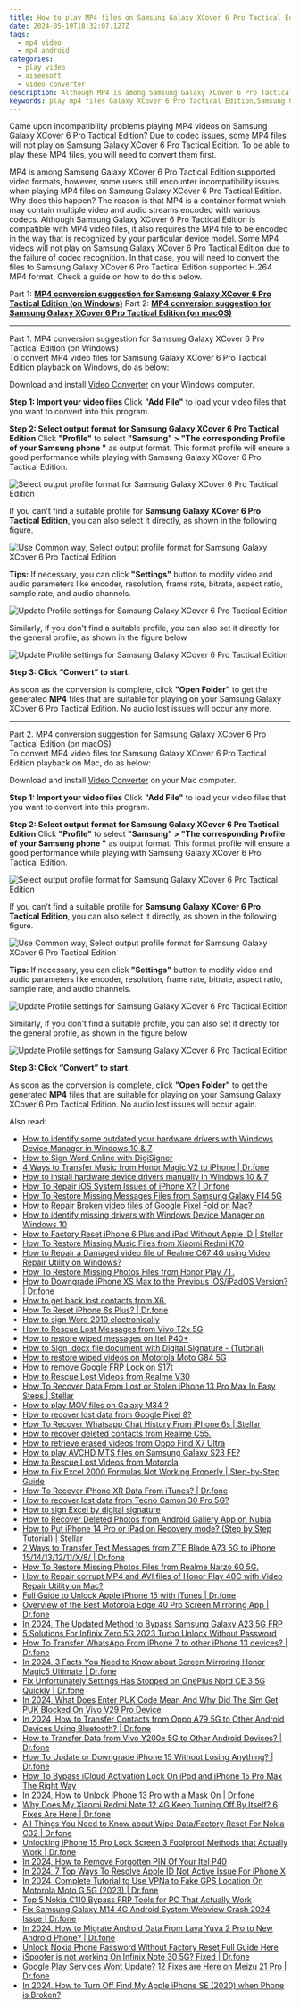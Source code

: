 ```yaml
---
title: How to play MP4 files on Samsung Galaxy XCover 6 Pro Tactical Edition?
date: 2024-05-19T18:32:07.127Z
tags: 
  - mp4 video
  - mp4 android
categories: 
  - play video
  - aiseesoft
  - video converter
description: Although MP4 is among Samsung Galaxy XCover 6 Pro Tactical Edition supported video formats, some users still encounter incompatibility issues when playing MP4 files on Samsung Galaxy XCover 6 Pro Tactical Edition. In this article, we explain how to solve the problem with a little workaround. 
keywords: play mp4 files Galaxy XCover 6 Pro Tactical Edition,Samsung Galaxy XCover 6 Pro Tactical Edition can't play mp4,Samsung  can't play mp4,mp4 video won't play on Galaxy XCover 6 Pro Tactical Edition,can u play mp4 on Samsung ,watch mp4 on Samsung Galaxy XCover 6 Pro Tactical Edition,Samsung Galaxy XCover 6 Pro Tactical Edition wont play mp4,mp4 converter android 2018,video to mp4 converter for android,mp4 codec vlc android,mp4 video converter for android,best mp4 transcoder android
---
```


<div class="atpl-content atpl-for-aiseesoft-video-converter play-mp4-on-android">

<div class="atpl-post-description-part-1">
<div class="tpl-content-sub-paragraph-normal">
  <p>
    Came upon incompatibility problems playing MP4 videos on Samsung Galaxy XCover 6 Pro Tactical Edition? Due to codec issues, some MP4 files will not play on Samsung Galaxy XCover 6 Pro Tactical Edition. To be able to play these MP4 files, you will need to convert them first.
  </p>
</div>
</div>



<div class="atpl-post-description-part-2">
<div class="tpl-content-sub-paragraph-content">
<p>
  MP4 is among Samsung Galaxy XCover 6 Pro Tactical Edition supported video formats, however, some users still encounter incompatibility issues when playing MP4 files on Samsung Galaxy XCover 6 Pro Tactical Edition. Why does this happen? The reason is that MP4 is a container format which may contain multiple video and audio streams encoded with various codecs. Although Samsung Galaxy XCover 6 Pro Tactical Edition is compatible with MP4 video files, it also requires the MP4 file to be encoded in the way that is recognized by your particular device model. Some MP4 videos will not play on Samsung Galaxy XCover 6 Pro Tactical Edition due to the failure of codec recognition. In that case, you will need to convert the files to Samsung Galaxy XCover 6 Pro Tactical Edition supported H.264 MP4 format. Check a guide on how to do this below.
</p>
</div>
</div>

Part 1: <strong><a href="#p1">MP4 conversion suggestion for Samsung Galaxy XCover 6 Pro Tactical Edition (on Windows)</a></strong>
Part 2: <strong><a href="#p2">MP4 conversion suggestion for Samsung Galaxy XCover 6 Pro Tactical Edition (on macOS)</a></strong>

<!-- Part 1 -->
<a id="p1" name="p1" ></a><hr>

<div class="atpl-step-part-style">Part 1. MP4 conversion suggestion for Samsung Galaxy XCover 6 Pro Tactical Edition (on Windows)</div>
To convert MP4 video files for Samsung Galaxy XCover 6 Pro Tactical Edition playback on Windows, do as below:

Download and install <a class="atpl-step-content-a-style" href="https://tools.techidaily.com/aiseesoft-total-video-converter/" >Video Converter</a> on your Windows computer.

<strong>Step 1: Import your video files </strong>
Click <b>"Add File"</b> to load your video files that you want to convert into this program.

<strong>Step 2: Select output format for Samsung Galaxy XCover 6 Pro Tactical Edition</strong>
Click <b>"Profile"</b> to select <b>"Samsung" > "The corresponding Profile of your Samsung phone "</b> as output format. This format profile will ensure a good performance while playing with Samsung Galaxy XCover 6 Pro Tactical Edition.

<img src="https://tools.techidaily.com/images/apps/aiseesoft/video-converter/devices/samsung/fv.mp4/win/profile-4.png" class="atpl-imgstyle" alt="Select output profile format for Samsung Galaxy XCover 6 Pro Tactical Edition" />

If you can't find a suitable profile for **Samsung Galaxy XCover 6 Pro Tactical Edition**, you can also select it directly, as shown in the following figure.

<img src="https://tools.techidaily.com/images/apps/aiseesoft/video-converter/devices/common_android/fv.mp4/win/profile.png" class="atpl-imgstyle" alt="Use Common way, Select output profile format for Samsung Galaxy XCover 6 Pro Tactical Edition" />

<strong>Tips:</strong>
If necessary, you can click <b>"Settings"</b> button to modify video and audio parameters like encoder, resolution, frame rate, bitrate, aspect ratio, sample rate, and audio channels. 

<img src="https://tools.techidaily.com/images/apps/aiseesoft/video-converter/devices/samsung/fv.mp4/win/settings.png" class="atpl-imgstyle"  alt="Update Profile settings for Samsung Galaxy XCover 6 Pro Tactical Edition" />

Similarly, if you don't find a suitable profile, you can also set it directly for the general profile, as shown in the figure below

<img src="https://tools.techidaily.com/images/apps/aiseesoft/video-converter/devices/common_android/fv.mp4/win/settings.png" class="atpl-imgstyle"  alt="Update Profile settings for Samsung Galaxy XCover 6 Pro Tactical Edition" />

<strong>Step 3: Click “Convert” to start.</strong>

As soon as the conversion is complete, click <b>"Open Folder"</b> to get the generated <b>MP4</b> files that are suitable for playing on your Samsung Galaxy XCover 6 Pro Tactical Edition. No audio lost issues will occur any more.

<!-- Part 2 -->
<a id="p2" name="p2"></a><hr>

<div class="atpl-step-part-style">Part 2. MP4 conversion suggestion for Samsung Galaxy XCover 6 Pro Tactical Edition (on macOS)</div>
To convert MP4 video files for Samsung Galaxy XCover 6 Pro Tactical Edition playback on Mac, do as below:

Download and install <a class="atpl-step-content-a-style" href="https://tools.techidaily.com/aiseesoft-total-video-converter/" >Video Converter</a> on your Mac computer.

<strong>Step 1: Import your video files </strong>
Click <b>"Add File"</b> to load your video files that you want to convert into this program.

<strong>Step 2: Select output format for Samsung Galaxy XCover 6 Pro Tactical Edition</strong>
Click <b>"Profile"</b> to select <b>"Samsung" > "The corresponding Profile of your Samsung phone "</b> as output format. This format profile will ensure a good performance while playing with Samsung Galaxy XCover 6 Pro Tactical Edition.

<img src="https://tools.techidaily.com/images/apps/aiseesoft/video-converter/devices/samsung/fv.mp4/mac/profile.png" class="atpl-imgstyle" alt="Select output profile format for Samsung Galaxy XCover 6 Pro Tactical Edition" />

If you can't find a suitable profile for **Samsung Galaxy XCover 6 Pro Tactical Edition**, you can also select it directly, as shown in the following figure.

<img src="https://tools.techidaily.com/images/apps/aiseesoft/video-converter/devices/common_android/fv.mp4/mac/profile.png" class="atpl-imgstyle" alt="Use Common way, Select output profile format for Samsung Galaxy XCover 6 Pro Tactical Edition" />

<strong>Tips:</strong>
If necessary, you can click <b>"Settings"</b> button to modify video and audio parameters like encoder, resolution, frame rate, bitrate, aspect ratio, sample rate, and audio channels. 

<img src="https://tools.techidaily.com/images/apps/aiseesoft/video-converter/devices/samsung/fv.mp4/mac/settings.png" class="atpl-imgstyle"  alt="Update Profile settings for Samsung Galaxy XCover 6 Pro Tactical Edition" />

Similarly, if you don't find a suitable profile, you can also set it directly for the general profile, as shown in the figure below

<img src="https://tools.techidaily.com/images/apps/aiseesoft/video-converter/devices/common_android/fv.mp4/win/settings.png" class="atpl-imgstyle"  alt="Update Profile settings for Samsung Galaxy XCover 6 Pro Tactical Edition" />

<strong>Step 3: Click “Convert” to start.</strong>

As soon as the conversion is complete, click <b>"Open Folder"</b> to get the generated <b>MP4</b> files that are suitable for playing on your Samsung Galaxy XCover 6 Pro Tactical Edition. No audio lost issues will occur again.



<div class="atpl-post-end">
  <div class="atpl-post-device-model-description">
    
  </div>
</div>

<ins class="adsbygoogle"
     style="display:block"
     data-ad-client="ca-pub-7571918770474297"
     data-ad-slot="8358498916"
     data-ad-format="auto"
     data-full-width-responsive="true"></ins>


</div>
<ins class="adsbygoogle"
    style="display:block"
    data-ad-format="autorelaxed"
    data-ad-client="ca-pub-7571918770474297"
    data-ad-slot="1223367746"></ins>

<span class="atpl-alsoreadstyle">Also read:</span>
<div><ul>
<li><a href="https://blog-min.techidaily.com/how-to-identify-some-outdated-your-hardware-drivers-with-windows-device-manager-in-windows-10-and-7-by-drivereasy-guide/"><u>How to identify some outdated your hardware drivers with Windows Device Manager in Windows 10 & 7</u></a></li>
<li><a href="https://blog-min.techidaily.com/how-to-sign-word-online-with-digisigner-by-ldigisigner-sign-a-word-sign-a-word/"><u>How to Sign Word Online with DigiSigner</u></a></li>
<li><a href="https://blog-min.techidaily.com/4-ways-to-transfer-music-from-honor-magic-v2-to-iphone-drfone-by-drfone-transfer-from-android-transfer-from-android/"><u>4 Ways to Transfer Music from Honor Magic V2 to iPhone | Dr.fone</u></a></li>
<li><a href="https://blog-min.techidaily.com/how-to-install-hardware-device-drivers-manually-in-windows-10-and-7-by-drivereasy-guide/"><u>How to install hardware device drivers manually in Windows 10 & 7</u></a></li>
<li><a href="https://blog-min.techidaily.com/how-to-repair-ios-system-issues-of-iphone-x-drfone-by-drfone-ios-system-repair-ios-system-repair/"><u>How To Repair iOS System Issues of iPhone X? | Dr.fone</u></a></li>
<li><a href="https://blog-min.techidaily.com/how-to-restore-missing-messages-files-from-samsung-galaxy-f14-5g-by-fonelab-android-recover-messages/"><u>How To  Restore Missing Messages Files from Samsung Galaxy F14 5G</u></a></li>
<li><a href="https://blog-min.techidaily.com/how-to-repair-broken-video-files-of-google-pixel-fold-on-mac-by-stellar-video-repair-mobile-video-repair/"><u>How to Repair Broken video files of Google Pixel Fold on Mac?</u></a></li>
<li><a href="https://blog-min.techidaily.com/how-to-identify-missing-drivers-with-windows-device-manager-on-windows-10-by-drivereasy-guide/"><u>How to identify missing drivers with Windows Device Manager on Windows 10</u></a></li>
<li><a href="https://blog-min.techidaily.com/how-to-factory-reset-iphone-6-plus-and-ipad-without-apple-id-stellar-by-stellar-data-recovery-ios-iphone-data-recovery/"><u>How to Factory Reset iPhone 6 Plus and iPad Without Apple ID | Stellar</u></a></li>
<li><a href="https://blog-min.techidaily.com/how-to-restore-missing-music-files-from-xiaomi-redmi-k70-by-fonelab-android-recover-music/"><u>How To  Restore Missing Music Files from Xiaomi Redmi K70</u></a></li>
<li><a href="https://blog-min.techidaily.com/how-to-repair-a-damaged-video-file-of-realme-c67-4g-using-video-repair-utility-on-windows-by-stellar-video-repair-mobile-video-repair/"><u>How to Repair a Damaged video file of Realme C67 4G using Video Repair Utility on Windows?</u></a></li>
<li><a href="https://blog-min.techidaily.com/how-to-restore-missing-photos-files-from-honor-play-7t-by-fonelab-android-recover-photos/"><u>How To  Restore Missing Photos Files from Honor Play 7T.</u></a></li>
<li><a href="https://blog-min.techidaily.com/how-to-downgrade-iphone-xs-max-to-the-previous-iosipados-version-drfone-by-drfone-ios-system-repair-ios-system-repair/"><u>How to Downgrade iPhone XS Max to the Previous iOS/iPadOS Version? | Dr.fone</u></a></li>
<li><a href="https://blog-min.techidaily.com/how-to-get-back-lost-contacts-from-x6-by-fonelab-android-recover-contacts/"><u>How to get back lost contacts from X6.</u></a></li>
<li><a href="https://blog-min.techidaily.com/how-to-reset-iphone-6s-plus-drfone-by-drfone-ios-system-repair-ios-system-repair/"><u>How To Reset iPhone 6s Plus? | Dr.fone</u></a></li>
<li><a href="https://blog-min.techidaily.com/how-to-sign-word-2010-electronically-by-ldigisigner-sign-a-word-sign-a-word/"><u>How to sign Word 2010 electronically</u></a></li>
<li><a href="https://blog-min.techidaily.com/how-to-rescue-lost-messages-from-vivo-t2x-5g-by-fonelab-android-recover-messages/"><u>How to Rescue Lost Messages from Vivo T2x 5G</u></a></li>
<li><a href="https://blog-min.techidaily.com/how-to-restore-wiped-messages-on-itel-p40plus-by-fonelab-android-recover-messages/"><u>How to restore wiped messages on Itel P40+</u></a></li>
<li><a href="https://blog-min.techidaily.com/how-to-sign-docx-file-document-with-digital-signature-tutorial-by-ldigisigner-sign-a-word-sign-a-word/"><u>How to Sign .docx file document with Digital Signature - (Tutorial)</u></a></li>
<li><a href="https://blog-min.techidaily.com/how-to-restore-wiped-videos-on-motorola-moto-g84-5g-by-fonelab-android-recover-video/"><u>How to restore wiped videos on Motorola Moto G84 5G</u></a></li>
<li><a href="https://blog-min.techidaily.com/how-to-remove-google-frp-lock-on-s17t-by-drfone-android-unlock-remove-google-frp/"><u>How to remove Google FRP Lock on S17t</u></a></li>
<li><a href="https://blog-min.techidaily.com/how-to-rescue-lost-videos-from-realme-v30-by-fonelab-android-recover-video/"><u>How to Rescue Lost Videos from Realme V30</u></a></li>
<li><a href="https://blog-min.techidaily.com/how-to-recover-data-from-lost-or-stolen-iphone-13-pro-max-in-easy-steps-stellar-by-stellar-data-recovery-ios-iphone-data-recovery/"><u>How To Recover Data From Lost or Stolen iPhone 13 Pro Max In Easy Steps | Stellar</u></a></li>
<li><a href="https://blog-min.techidaily.com/how-to-play-mov-files-on-galaxy-m34-by-aiseesoft-video-converter-play-mov-on-android/"><u>How to play MOV files on Galaxy M34 ?</u></a></li>
<li><a href="https://blog-min.techidaily.com/how-to-recover-lost-data-from-google-pixel-8-by-fonelab-android-recover-data/"><u>How to recover lost data from Google Pixel 8?</u></a></li>
<li><a href="https://blog-min.techidaily.com/how-to-recover-whatsapp-chat-history-from-iphone-6s-stellar-by-stellar-data-recovery-ios-iphone-data-recovery/"><u>How To Recover Whatsapp Chat History From iPhone 6s | Stellar</u></a></li>
<li><a href="https://blog-min.techidaily.com/how-to-recover-deleted-contacts-from-realme-c55-by-fonelab-android-recover-contacts/"><u>How to recover deleted contacts from Realme C55.</u></a></li>
<li><a href="https://blog-min.techidaily.com/how-to-retrieve-erased-videos-from-oppo-find-x7-ultra-by-fonelab-android-recover-video/"><u>How to retrieve erased videos from Oppo Find X7 Ultra</u></a></li>
<li><a href="https://blog-min.techidaily.com/how-to-play-avchd-mts-files-on-samsung-galaxy-s23-fe-by-aiseesoft-video-converter-play-mts-on-android/"><u>How to play AVCHD MTS files on Samsung Galaxy S23 FE?</u></a></li>
<li><a href="https://blog-min.techidaily.com/how-to-rescue-lost-videos-from-motorola-by-fonelab-android-recover-video/"><u>How to Rescue Lost Videos from Motorola</u></a></li>
<li><a href="https://blog-min.techidaily.com/how-to-fix-excel-2000-formulas-not-working-properly-step-by-step-guide-by-stellar-guide/"><u>How to Fix Excel 2000 Formulas Not Working Properly | Step-by-Step Guide</u></a></li>
<li><a href="https://blog-min.techidaily.com/how-to-recover-iphone-xr-data-from-itunes-drfone-by-drfone-ios-data-recovery-ios-data-recovery/"><u>How To Recover iPhone XR Data From iTunes? | Dr.fone</u></a></li>
<li><a href="https://blog-min.techidaily.com/how-to-recover-lost-data-from-tecno-camon-30-pro-5g-by-fonelab-android-recover-data/"><u>How to recover lost data from Tecno Camon 30 Pro 5G?</u></a></li>
<li><a href="https://blog-min.techidaily.com/how-to-sign-excel-by-digital-signature-by-ldigisigner-sign-a-excel-sign-a-excel/"><u>How to sign Excel by digital signature</u></a></li>
<li><a href="https://blog-min.techidaily.com/how-to-recover-deleted-photos-from-android-gallery-app-on-nubia-by-stellar-photo-recovery-android-mobile-photo-recover/"><u>How to Recover Deleted Photos from Android Gallery App on Nubia</u></a></li>
<li><a href="https://blog-min.techidaily.com/how-to-put-iphone-14-pro-or-ipad-on-recovery-mode-step-by-step-tutorial-stellar-by-stellar-data-recovery-ios-iphone-data-recovery/"><u>How to Put iPhone 14 Pro or iPad on Recovery mode? (Step by Step Tutorial) | Stellar</u></a></li>
<li><a href="https://blog-min.techidaily.com/2-ways-to-transfer-text-messages-from-zte-blade-a73-5g-to-iphone-1514131211x8-drfone-by-drfone-transfer-from-android-transfer-from-android/"><u>2 Ways to Transfer Text Messages from ZTE Blade A73 5G to iPhone 15/14/13/12/11/X/8/ | Dr.fone</u></a></li>
<li><a href="https://blog-min.techidaily.com/how-to-restore-missing-photos-files-from-realme-narzo-60-5g-by-fonelab-android-recover-photos/"><u>How To  Restore Missing Photos Files from Realme Narzo 60 5G.</u></a></li>
<li><a href="https://blog-min.techidaily.com/how-to-repair-corrupt-mp4-and-avi-files-of-honor-play-40c-with-video-repair-utility-on-mac-by-stellar-video-repair-mobile-video-repair/"><u>How to Repair corrupt MP4 and AVI files of Honor Play 40C with Video Repair Utility on Mac?</u></a></li>
<li><a href="https://iphone-unlock.techidaily.com/full-guide-to-unlock-apple-iphone-15-with-itunes-drfone-by-drfone-ios/"><u>Full Guide to Unlock Apple iPhone 15 with iTunes | Dr.fone</u></a></li>
<li><a href="https://screen-mirror.techidaily.com/overview-of-the-best-motorola-edge-40-pro-screen-mirroring-app-drfone-by-drfone-android/"><u>Overview of the Best Motorola Edge 40 Pro Screen Mirroring App | Dr.fone</u></a></li>
<li><a href="https://android-frp.techidaily.com/in-2024-the-updated-method-to-bypass-samsung-galaxy-a23-5g-frp-by-drfone-android/"><u>In 2024, The Updated Method to Bypass Samsung Galaxy A23 5G FRP</u></a></li>
<li><a href="https://unlock-android.techidaily.com/5-solutions-for-infinix-zero-5g-2023-turbo-unlock-without-password-by-drfone-android/"><u>5 Solutions For Infinix Zero 5G 2023 Turbo Unlock Without Password</u></a></li>
<li><a href="https://review-topics.techidaily.com/how-to-transfer-whatsapp-from-iphone-7-to-other-iphone-13-devices-drfone-by-drfone-transfer-whatsapp-from-ios-transfer-whatsapp-from-ios/"><u>How To Transfer WhatsApp From iPhone 7 to other iPhone 13 devices? | Dr.fone</u></a></li>
<li><a href="https://screen-mirror.techidaily.com/in-2024-3-facts-you-need-to-know-about-screen-mirroring-honor-magic5-ultimate-drfone-by-drfone-android/"><u>In 2024, 3 Facts You Need to Know about Screen Mirroring Honor Magic5 Ultimate | Dr.fone</u></a></li>
<li><a href="https://howto.techidaily.com/fix-unfortunately-settings-has-stopped-on-oneplus-nord-ce-3-5g-quickly-drfone-by-drfone-fix-android-problems-fix-android-problems/"><u>Fix Unfortunately Settings Has Stopped on OnePlus Nord CE 3 5G Quickly | Dr.fone</u></a></li>
<li><a href="https://sim-unlock.techidaily.com/in-2024-what-does-enter-puk-code-mean-and-why-did-the-sim-get-puk-blocked-on-vivo-v29-pro-device-by-drfone-android/"><u>In 2024, What Does Enter PUK Code Mean And Why Did The Sim Get PUK Blocked On Vivo V29 Pro Device</u></a></li>
<li><a href="https://android-transfer.techidaily.com/in-2024-how-to-transfer-contacts-from-oppo-a79-5g-to-other-android-devices-using-bluetooth-drfone-by-drfone-transfer-from-android-transfer-from-android/"><u>In 2024, How to Transfer Contacts from Oppo A79 5G to Other Android Devices Using Bluetooth? | Dr.fone</u></a></li>
<li><a href="https://android-transfer.techidaily.com/how-to-transfer-data-from-vivo-y200e-5g-to-other-android-devices-drfone-by-drfone-transfer-from-android-transfer-from-android/"><u>How to Transfer Data from Vivo Y200e 5G to Other Android Devices? | Dr.fone</u></a></li>
<li><a href="https://review-topics.techidaily.com/how-to-update-or-downgrade-iphone-15-without-losing-anything-drfone-by-drfone-ios-system-repair-ios-system-repair/"><u>How To Update or Downgrade iPhone 15 Without Losing Anything? | Dr.fone</u></a></li>
<li><a href="https://activate-lock.techidaily.com/how-to-bypass-icloud-activation-lock-on-ipod-and-iphone-15-pro-max-the-right-way-by-drfone-ios/"><u>How To Bypass iCloud Activation Lock On iPod and iPhone 15 Pro Max The Right Way</u></a></li>
<li><a href="https://iphone-unlock.techidaily.com/in-2024-how-to-unlock-iphone-13-pro-with-a-mask-on-drfone-by-drfone-ios/"><u>In 2024, How to Unlock iPhone 13 Pro with a Mask On | Dr.fone</u></a></li>
<li><a href="https://howto.techidaily.com/why-does-my-xiaomi-redmi-note-12-4g-keep-turning-off-by-itself-6-fixes-are-here-drfone-by-drfone-fix-android-problems-fix-android-problems/"><u>Why Does My Xiaomi Redmi Note 12 4G Keep Turning Off By Itself? 6 Fixes Are Here | Dr.fone</u></a></li>
<li><a href="https://phone-solutions.techidaily.com/all-things-you-need-to-know-about-wipe-datafactory-reset-for-nokia-c32-drfone-by-drfone-reset-android-reset-android/"><u>All Things You Need to Know about Wipe Data/Factory Reset For Nokia C32 | Dr.fone</u></a></li>
<li><a href="https://iphone-unlock.techidaily.com/unlocking-iphone-15-pro-lock-screen-3-foolproof-methods-that-actually-work-drfone-by-drfone-ios/"><u>Unlocking iPhone 15 Pro Lock Screen 3 Foolproof Methods that Actually Work | Dr.fone</u></a></li>
<li><a href="https://unlock-android.techidaily.com/in-2024-how-to-remove-forgotten-pin-of-your-itel-p40-by-drfone-android/"><u>In 2024, How to Remove Forgotten PIN Of Your Itel P40</u></a></li>
<li><a href="https://ios-unlock.techidaily.com/in-2024-7-top-ways-to-resolve-apple-id-not-active-issue-for-iphone-x-by-drfone-ios/"><u>In 2024, 7 Top Ways To Resolve Apple ID Not Active Issue For iPhone X</u></a></li>
<li><a href="https://review-topics.techidaily.com/in-2024-complete-tutorial-to-use-vpna-to-fake-gps-location-on-motorola-moto-g-5g-2023-drfone-by-drfone-virtual-android/"><u>In 2024, Complete Tutorial to Use VPNa to Fake GPS Location On Motorola Moto G 5G (2023) | Dr.fone</u></a></li>
<li><a href="https://android-frp.techidaily.com/top-5-nokia-c110-bypass-frp-tools-for-pc-that-actually-work-by-drfone-android/"><u>Top 5 Nokia C110 Bypass FRP Tools for PC That Actually Work</u></a></li>
<li><a href="https://howto.techidaily.com/fix-samsung-galaxy-m14-4g-android-system-webview-crash-2024-issue-drfone-by-drfone-fix-android-problems-fix-android-problems/"><u>Fix Samsung Galaxy M14 4G Android System Webview Crash 2024 Issue | Dr.fone</u></a></li>
<li><a href="https://android-transfer.techidaily.com/in-2024-how-to-migrate-android-data-from-lava-yuva-2-pro-to-new-android-phone-drfone-by-drfone-transfer-from-android-transfer-from-android/"><u>In 2024, How to Migrate Android Data From Lava Yuva 2 Pro to New Android Phone? | Dr.fone</u></a></li>
<li><a href="https://easy-unlock-android.techidaily.com/unlock-nokia-phone-password-without-factory-reset-full-guide-here-by-drfone-android/"><u>Unlock Nokia Phone Password Without Factory Reset Full Guide Here</u></a></li>
<li><a href="https://fake-location.techidaily.com/ispoofer-is-not-working-on-infinix-note-30-5g-fixed-drfone-by-drfone-virtual-android/"><u>iSpoofer is not working On Infinix Note 30 5G? Fixed | Dr.fone</u></a></li>
<li><a href="https://howto.techidaily.com/google-play-services-wont-update-12-fixes-are-here-on-meizu-21-pro-drfone-by-drfone-fix-android-problems-fix-android-problems/"><u>Google Play Services Wont Update? 12 Fixes are Here on Meizu 21 Pro | Dr.fone</u></a></li>
<li><a href="https://ios-unlock.techidaily.com/in-2024-how-to-turn-off-find-my-apple-iphone-se-2020-when-phone-is-broken-by-drfone-ios/"><u>In 2024, How to Turn Off Find My Apple iPhone SE (2020) when Phone is Broken?</u></a></li>
</ul></div>


